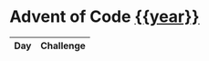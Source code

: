 # Advent of Code [{{year}}](https://adventofcode.com/{{year}})

| Day | Challenge |
| --- | --------- |
